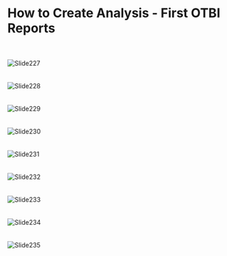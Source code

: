# How to Create Analysis - First OTBI Reports

<br><br>
![Slide227](https://github.com/user-attachments/assets/cd7bcdb9-5eb1-4d1c-8285-a72486b4bcf7)
<br><br><br>
![Slide228](https://github.com/user-attachments/assets/653fcee3-55ca-49c1-8fe5-b6158cb099db)
<br><br><br>
![Slide229](https://github.com/user-attachments/assets/949a615c-8980-4920-92c5-0ca7e0b5fa68)
<br><br><br>
![Slide230](https://github.com/user-attachments/assets/243d5862-7fe0-4e80-b341-3db75990274d)
<br><br><br>
![Slide231](https://github.com/user-attachments/assets/d9901f73-c482-41aa-b981-c396e1c89cd1)
<br><br><br>
![Slide232](https://github.com/user-attachments/assets/363461d7-7c29-476d-82ba-e73fa060e9d5)
<br><br><br>
![Slide233](https://github.com/user-attachments/assets/f32a0c1e-2ac5-4e6f-9fb1-5141fb3c142e)
<br><br><br>
![Slide234](https://github.com/user-attachments/assets/4bb609b1-b9dc-48f0-a56a-92be9d2cdb71)
<br><br><br>
![Slide235](https://github.com/user-attachments/assets/2ccbf767-009d-4c66-bee6-2fa57927fd4d)
<br><br><br>
